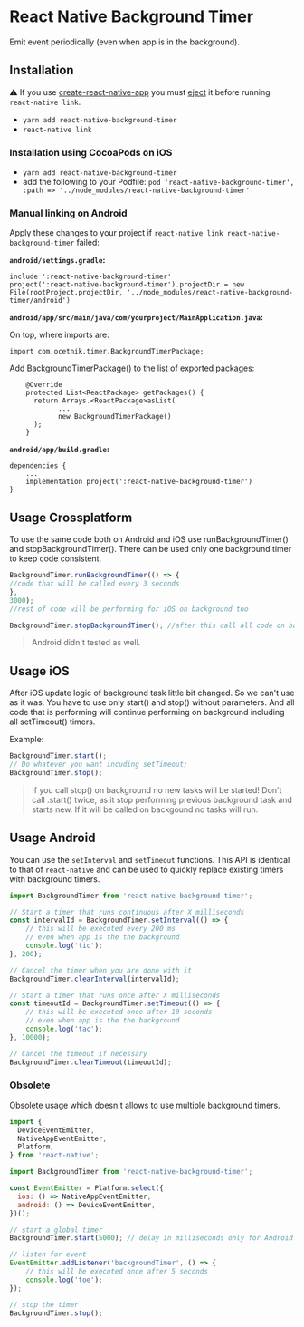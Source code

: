 # React Native Background Timer
Emit event periodically (even when app is in the background).

## Installation

:warning: If you use [create-react-native-app](https://github.com/react-community/create-react-native-app) you must [eject](https://github.com/react-community/create-react-native-app/blob/master/EJECTING.md) it before running `react-native link`.

- `yarn add react-native-background-timer`
- `react-native link`

### Installation using CocoaPods on iOS
- `yarn add react-native-background-timer`
- add the following to your Podfile: `pod 'react-native-background-timer', :path => '../node_modules/react-native-background-timer'`

### Manual linking on Android

Apply these changes to your project if `react-native link react-native-background-timer` failed:

**`android/settings.gradle`:**

```
include ':react-native-background-timer'
project(':react-native-background-timer').projectDir = new File(rootProject.projectDir, '../node_modules/react-native-background-timer/android')
```

**`android/app/src/main/java/com/yourproject/MainApplication.java`:**

On top, where imports are:
```
import com.ocetnik.timer.BackgroundTimerPackage;
```
Add BackgroundTimerPackage() to the list of exported packages:
```
    @Override
    protected List<ReactPackage> getPackages() {
      return Arrays.<ReactPackage>asList(
            ...
            new BackgroundTimerPackage()
      );
    }
```
**`android/app/build.gradle`:**
```
dependencies {
    ...
    implementation project(':react-native-background-timer')
}
```

## Usage Crossplatform
To use the same code both on Android and iOS use runBackgroundTimer() and stopBackgroundTimer(). There can be used only one background timer to keep code consistent.

```javascript
BackgroundTimer.runBackgroundTimer(() => { 
//code that will be called every 3 seconds 
}, 
3000);
//rest of code will be performing for iOS on background too

BackgroundTimer.stopBackgroundTimer(); //after this call all code on background stop run.
```
> Android didn't tested as well.

## Usage iOS
After iOS update logic of background task little bit changed. So we can't use as it was. 
You have to use only start() and stop() without parameters. And all code that is performing will continue performing on background including all setTimeout() timers.

Example:
```javascript
BackgroundTimer.start();
// Do whatever you want incuding setTimeout;
BackgroundTimer.stop();
```

> If you call stop() on background no new tasks will be started!
> Don't call .start() twice, as it stop performing previous background task and starts new. 
> If it will be called on backgound no tasks will run.

## Usage Android
You can use the `setInterval` and `setTimeout` functions.
This API is identical to that of `react-native` and can be used to quickly replace existing timers
with background timers.

```javascript
import BackgroundTimer from 'react-native-background-timer';
```

```javascript
// Start a timer that runs continuous after X milliseconds
const intervalId = BackgroundTimer.setInterval(() => {
	// this will be executed every 200 ms
	// even when app is the the background
	console.log('tic');
}, 200);

// Cancel the timer when you are done with it
BackgroundTimer.clearInterval(intervalId);
```

```javascript
// Start a timer that runs once after X milliseconds
const timeoutId = BackgroundTimer.setTimeout(() => {
	// this will be executed once after 10 seconds
	// even when app is the the background
  	console.log('tac');
}, 10000);

// Cancel the timeout if necessary
BackgroundTimer.clearTimeout(timeoutId);
```

### Obsolete
Obsolete usage which doesn't allows to use multiple background timers.

```js
import {
  DeviceEventEmitter,
  NativeAppEventEmitter,
  Platform,
} from 'react-native';

import BackgroundTimer from 'react-native-background-timer';
```

```js
const EventEmitter = Platform.select({
  ios: () => NativeAppEventEmitter,
  android: () => DeviceEventEmitter,
})();
```

```js
// start a global timer
BackgroundTimer.start(5000); // delay in milliseconds only for Android
```
```js
// listen for event
EventEmitter.addListener('backgroundTimer', () => {
	// this will be executed once after 5 seconds
	console.log('toe');
});
```
```js
// stop the timer
BackgroundTimer.stop();
```
